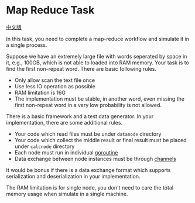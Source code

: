 # Map Reduce Task

[中文版](./README-zh.md)

In this task, you need to complete a map-reduce workflow and simulate it in a single process.

Suppose we have an extremely large file with words seperated by space in it, e.g., 100GB, which is not able to loaded into RAM memory. Your task is to find the first non-repeat word. There are basic following rules.

- Only allow scan the text file once
- Use less IO operation as possible
- RAM limitation is 16G
- The implementation must be stable, in another word, even missing the first non-repeat word in a very low probability is not allowed.

There is a basic framework and a test data generator. In your implementation, there are some additional rules.

- Your code which read files must be under `datanode` directory
- Your code which collect the middle result or final result must be placed under `calcnode` directory
- Each node must run in individual [goroutine](https://golang.org/doc/effective_go#goroutines)
- Data exchange between node instances must be through [channels](https://golang.org/doc/effective_go#channels)

It would be bonus if there is a data exchange format which supports serialization and deserialization in your implementation.

The RAM limitation is for single node, you don't need to care the total memory usage when simulate in a single machine.
